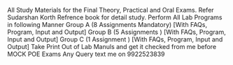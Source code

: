 All Study Materials for the Final Theory, Practical and Oral Exams.
Refer Sudarshan Korth Refrence book for detail study.
Perform All Lab Programs in following Manner
Group A (8 Assignments Mandatory) [With FAQs, Program, Input and Output]
Group B (5 Assignments ) [With FAQs, Program, Input and Output]
Group C (1 Assignment )  [With FAQs, Program, Input and Output]
Take Print Out of Lab Manuls and get it checked from me before MOCK POE Exams
Any Query text me on 9922523839
